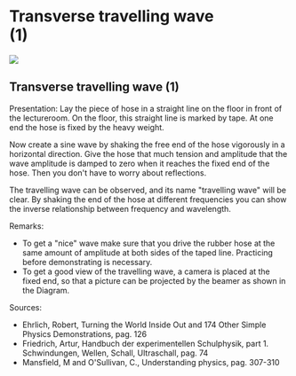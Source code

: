# Transverse travelling wave <br> (1) 

![](https://cdn.mathpix.com/cropped/2024_06_24_be5cf0c18fe052b6e739g-1.jpg?height=1713&width=1342&top_left_y=412&top_left_x=305)

## Transverse travelling wave (1)

Presentation: Lay the piece of hose in a straight line on the floor in front of the lectureroom. On the floor, this straight line is marked by tape. At one end the hose is fixed by the heavy weight.

Now create a sine wave by shaking the free end of the hose vigorously in a horizontal direction. Give the hose that much tension and amplitude that the wave amplitude is damped to zero when it reaches the fixed end of the hose. Then you don't have to worry about reflections.

The travelling wave can be observed, and its name "travelling wave" will be clear. By shaking the end of the hose at different frequencies you can show the inverse relationship between frequency and wavelength.

Remarks:

- To get a "nice" wave make sure that you drive the rubber hose at the same amount of amplitude at both sides of the taped line. Practicing before demonstrating is necessary.
- To get a good view of the travelling wave, a camera is placed at the fixed end, so that a picture can be projected by the beamer as shown in the Diagram.

Sources:

- Ehrlich, Robert, Turning the World Inside Out and 174 Other Simple Physics Demonstrations, pag. 126
- Friedrich, Artur, Handbuch der experimentellen Schulphysik, part 1. Schwindungen, Wellen, Schall, Ultraschall, pag. 74
- Mansfield, M and O'Sullivan, C., Understanding physics, pag. 307-310

